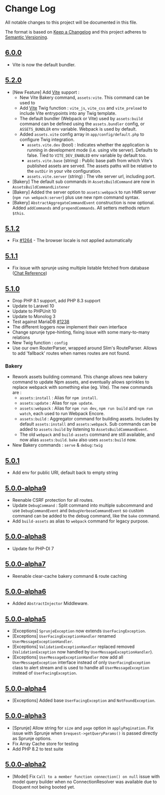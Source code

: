 # Change Log

All notable changes to this project will be documented in this file.

The format is based on [Keep a Changelog](http://keepachangelog.com/en/1.0.0/)
and this project adheres to [Semantic Versioning](http://semver.org/spec/v2.0.0.html).

## [6.0.0](https://github.com/userfrosting/sprinkle-core/compare/5.1.0...5.2.0)
- Vite is now the default bundler.

## [5.2.0](https://github.com/userfrosting/sprinkle-core/compare/5.1.0...5.2.0)
- [New Feature] Add [Vite](https://vitejs.dev) support :
  - New Vite Bakery command, `assets:vite`. This command can be used to 
  - Add [Vite](https://vitejs.dev) Twig function : `vite_js`, `vite_css` and `vite_preload` to include Vite entrypoints into any Twig template. 
  - The default bundler (Webpack or Vite) used by `assets:build` command can be defined using the `assets.bundler` config, or `ASSETS_BUNDLER` env variable. Webpack is used by default.
  - Added `assets.vite` config array in `app/config/default.php` to configure Twig integration. 
    - `assets.vite.dev` (bool) : Indicates whether the application is running in development mode (i.e. using vite server). Defaults to false. Tied to `VITE_DEV_ENABLED` env variable by default too.
    - `assets.vite.base` (string) : Public base path from which Vite's published assets are served. The assets paths will be relative to the `outDir` in your vite configuration.
    - `assets.vite.server` (string) : The vite server url, including port.
- [Bakery] The default sub commands in `AssetsBuildCommand` are now in `AssetsBuildCommandListener`
- [Bakery] Added the server option to `assets:webpack` to run HMR server (`npm run webpack:server`) plus use new npm command syntax.
- [Bakery] `AbstractAggregateCommandEvent` construction is now optional. Added `addCommands` and `prependCommands`. All setters methods return `$this`.

## [5.1.2](https://github.com/userfrosting/sprinkle-core/compare/5.1.1...5.1.2)
- Fix [#1264](https://github.com/userfrosting/UserFrosting/issues/1264) - The browser locale is not applied automatically

## [5.1.1](https://github.com/userfrosting/sprinkle-core/compare/5.1.0...5.1.1)
- Fix issue with sprunje using multiple listable fetched from database ([Chat Reference](https://chat.userfrosting.com/channel/support?msg=sgMq8sbAjsCN2ZGXj))

## [5.1.0](https://github.com/userfrosting/sprinkle-core/compare/5.0.1...5.1.0)
- Drop PHP 8.1 support, add PHP 8.3 support
- Update to Laravel 10
- Update to PHPUnit 10
- Update to Monolog 3
- Test against MariaDB [#1238](https://github.com/userfrosting/UserFrosting/issues/1238)
- The different loggers now implement their own interface
- Change sprunje type-hinting, fixing issue with some many-to-many relations
- New Twig function : `config`
- Use our own RouterParser, wrapped around Slim's RouteParser. Allows to add 'fallback' routes when names routes are not found.

### Bakery
- Rework assets building command. This change allows new bakery command to update Npm assets, and eventually allows sprinkles to replace webpack with something else (eg. Vite). The new commands are :
  - `assets:install` : Alias for `npm install`.
  - `assets:update` : Alias for `npm update`.
  - `assets:webpack` : Alias for `npm run dev`, `npm run build` and `npm run watch`, each used to run Webpack Encore.
  - `assets:build` : Aggregator command for building assets. Includes by default `assets:install` and `assets:webpack`. Sub commands can be added to `assets:build` by listening to `AssetsBuildCommandEvent`.
  - The old `webpack` and `build-assets` command are still available, and now alias `assets:build`. `bake` also uses `assets:build` now. 
- New Bakery commands : `serve` & `debug:twig`

## [5.0.1](https://github.com/userfrosting/sprinkle-core/compare/5.0.0...5.0.1)
- Add env for public URI, default back to empty string

## [5.0.0-alpha9](https://github.com/userfrosting/sprinkle-core/compare/5.0.0-alpha8...5.0.0-alpha9)
- Reenable CSRF protection for all routes.
- Update `DebugCommand` : Split command into multiple subcommand and use `DebugCommandEvent` and `DebugVerboseCommandEvent` so custom command can be added to the debug command, like the `bake` command.
- Add `build-assets` as alias to `webpack` command for legacy purpose. 

## [5.0.0-alpha8](https://github.com/userfrosting/sprinkle-core/compare/5.0.0-alpha7...5.0.0-alpha8)
- Update for PHP-DI 7

## [5.0.0-alpha7](https://github.com/userfrosting/sprinkle-core/compare/5.0.0-alpha6...5.0.0-alpha7)
- Reenable clear-cache bakery command & route caching

## [5.0.0-alpha6](https://github.com/userfrosting/sprinkle-core/compare/5.0.0-alpha5...5.0.0-alpha6)
- Added `AbstractInjector` Middleware.

## [5.0.0-alpha5](https://github.com/userfrosting/sprinkle-core/compare/5.0.0-alpha4...5.0.0-alpha5)

- [Exceptions] `SprunjeException` now extends `UserFacingException`.
- [Exceptions] `UserFacingExceptionHandler` renamed `UserMessageExceptionHandler`.
- [Exceptions] `ValidationExceptionHandler` replaced removed (`ValidationException` now handled by `UserMessageExceptionHandler`).
- [Exceptions] `UserMessageExceptionHandler` now add all `UserMessageException` interface instead of only `UserFacingException` class to alert stream and is used to handle all `UserMessageException` instead of `UserFacingException`.

## [5.0.0-alpha4](https://github.com/userfrosting/sprinkle-core/compare/5.0.0-alpha3...5.0.0-alpha4)

- [Exceptions] Added base `UserFacingException` and `NotFoundException`.

## [5.0.0-alpha3](https://github.com/userfrosting/sprinkle-core/compare/5.0.0-alpha2...5.0.0-alpha3)

- [Sprunje] Allow string for `size` and `page` option in `applyPagination`. Fix issue with Sprunje when `$request->getQueryParams()` is passed directly as Sprunje options. 
- Fix Array Cache store for testing
- Add PHP 8.2 to test suite

## [5.0.0-alpha2](https://github.com/userfrosting/sprinkle-core/compare/5.0.0-alpha1...5.0.0-alpha2)

- [Model] Fix `Call to a member function connection() on null` issue with model query builder when no ConnectionResolver was available due to Eloquent not being booted yet.
